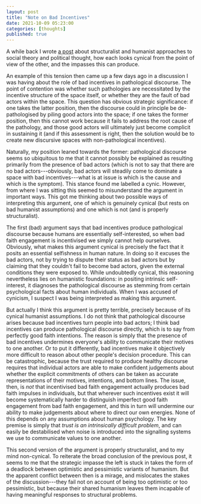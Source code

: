 ```yaml
---
layout: post
title: "Note on Bad Incentives"
date: 2021-10-09 05:23:00
categories: [thoughts]
published: true
---
```


A while back I wrote [a post](http://127.0.0.1:4000/2021/08/04/structure-agency.html) about structuralist and humanist approaches to social theory and political thought, how each looks cynical from the point of view of the other, and the impasses this can produce.

An example of this tension then came up a few days ago in a discussion I was having about the role of bad incentives in pathological discourse. The point of contention was whether such pathologies are necessitated by the incentive structure of the space itself, or whether they are the fault of bad actors within the space. This question has obvious strategic significance: if one takes the latter position, then the discourse could in principle be de-pathologised by piling good actors into the space; if one takes the former position, then this cannot work because it fails to address the root cause of the pathology, and those good actors will ultimately just become complicit in sustaining it (and if this assessment is right, then the solution would be to create new discursive spaces with non-pathological incentives).

<!--more-->

Naturally, my position leaned towards the former: pathological discourse seems so ubiquitous to me that it cannot possibly be explained as resulting primarily from the presence of bad actors (which is not to say that there are no bad actors---obviously, bad actors will steadily come to dominate a space with bad incentives---what is at issue is which is the cause and which is the symptom). This stance found me labelled a cynic. However, from where I was sitting this seemed to misunderstand the argument in important ways. This got me thinking about two possible ways of interpreting this argument, one of which is genuinely cynical (but rests on bad humanist assumptions) and one which is not (and is properly structuralist).

The first (bad) argument says that bad incentives produce pathological discourse because humans are essentially self-interested, so when bad faith engagement is incentivised we simply cannot help ourselves. Obviously, what makes this argument cynical is precisely the fact that it posits an essential selfishness in human nature. In doing so it excuses the bad actors, not by trying to dispute their status as bad actors but by claiming that they couldn't fail to become bad actors, given the external conditions they were exposed to. While undoubtedly cynical, this reasoning nevertheless lies on humanistic foundations: in positing intrinsic self-interest, it diagnoses the pathological discourse as stemming from certain psychological facts about human individuals. When I was accused of cynicism, I suspect I was being interpreted as making this argument.

But actually I think this argument is pretty terrible, precisely because of its cynical humanist assumptions. I do not think that pathological discourse arises because bad incentives turn people into bad actors; I think bad incentives can produce pathological discourse directly, which is to say from perfectly good faith intentions. The reason is simply that the presence of bad incentives undermines everyone's ability to communicate their motives to one another. Or to put it differently, bad incentives make it objectively more difficult to reason about other people's decision procedure. This can be catastrophic, because the trust required to produce healthy discourse requires that individual actors are able to make confident judgements about whether the explicit commitments of others can be taken as accurate representations of their motives, intentions, and bottom lines. The issue, then, is _not_ that incentivised bad faith engagement actually produces bad faith impulses in individuals, but that wherever such incentives exist it will become systematically harder to distinguish imperfect good faith engagement from bad faith engagement, and this in turn will undermine our ability to make judgements about where to direct our own energies. None of this depends on any assumptions about human psychology. The key premise is simply that _trust is an intrinsically difficult problem_, and can easily be destabilised when noise is introduced into the signalling systems we use to communicate values to one another.

This second version of the argument is properly structuralist, and to my mind non-cynical. To reiterate the broad conclusion of the previous post, it seems to me that the strategic impasse the left is stuck in takes the form of a deadlock between optimistic and pessimistic variants of humanism. But the apparent conflict between then is a mirage, and mislocates the stakes of the discussion---they fail not on account of being too optimistic or too pessimistic, but because their shared humanism leaves them incapable of having meaningful responses to structural problems.
